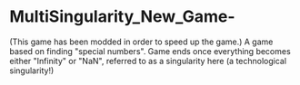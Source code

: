 # MultiSingularity_New_Game-
(This game has been modded in order to speed up the game.) A game based on finding "special numbers". Game ends once everything becomes either "Infinity" or "NaN", referred to as a singularity here (a technological singularity!)
